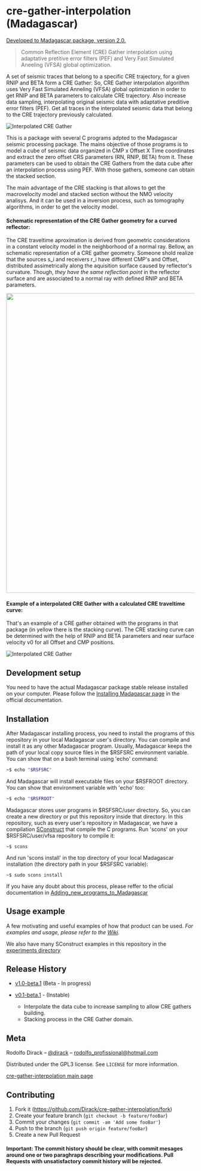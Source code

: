 # cre-gather-interpolation (Madagascar)

[Developed to Madagascar package, version 2.0.](http://www.ahay.org/wiki/Main_Page)

> Common Reflection Element (CRE) Gather interpolation using adaptative 
> pretitive error filters (PEF) and Very Fast Simulated Aneeling (VFSA) global optimization.

A set of seismic traces that belong to a specific CRE trajectory, for a given RNIP and BETA form a CRE Gather:
So, CRE Gather interpolation algorithm uses Very Fast Simulated Anneling (VFSA) global optimization 
in order to get RNIP and BETA parameters to calculate CRE trajectory. Also increase data sampling, 
interpolating original seismic data with adaptative preditive error filters (PEF). 
Get all traces in the interpolated seismic data that belong to the CRE trajectory previously calculated.

![Interpolated CRE Gather](https://github.com/Dirack/creGatherInterpolation/blob/master/images/hugeStackedSection.jpeg)

This is a package with several C programs adpted to the Madagascar seismic processing package. The mains objective of
those programs is to model a cube of seismic data organized in CMP x Offset X Time coordinates and extract the zero offset
CRS parameters (RN, RNIP, BETA) from it. These parameters can be used to obtain the CRE Gathers from the data cube after
an interpolation process using PEF. With those gathers, someone can obtain the stacked section.

The main advantage of the CRE stacking is that allows to get the macrovelocity model and stacked section without the NMO
velocity analisys. And it can be used in a inversion process, such as tomography algorithms, in order to get the velocity
model.

#### Schematic representation of the CRE Gather geometry for a curved reflector:

The CRE traveltime aproximation is derived from geometric considerations in a constant velocity model in the 
neighborhood of a normal ray. Bellow, an schematic representation of a CRE gather geometry. Someone shold realize
that the sources s_i and receivers r_i have different CMP's and Offset, distributed assimetrically along the aquisition
surface caused by reflector's curvature. Though, _they have the same reflection point_ in the reflector surface and
are associated to a normal ray with defined RNIP and BETA parameters.

<img src="https://github.com/Dirack/creGatherInterpolation/blob/master/images/cre.png" width="800">

#### Example of a interpolated CRE Gather with a calculated CRE traveltime curve:

That's an example of a CRE gather obtained with the programs in that package (in yellow there is the stacking curve).
The CRE stacking curve can be determined with the help of RNIP and BETA parameters and near surface velocity v0 for
all Offset and CMP positions.

![Interpolated CRE Gather](https://github.com/Dirack/creGatherInterpolation/blob/master/images/interpolacao4.jpeg)

## Development setup

You need to have the actual Madagascar package stable release installed on your computer. Please follow the
[Installing Madagascar page](http://www.ahay.org/wiki/Installation) in the official documentation.

## Installation

After Madagascar installing process, you need to install the programs of this repository in your local Madagascar user's
directory. You can compile and install it as any other Madagascar program. 
Usually, Madagascar keeps the path of your local copy source files in the $RSFSRC environment variable. You can
show that on a bash terminal using 'echo' command:

```sh
~$ echo "$RSFSRC"
```

And Madagascar will install executable files on your $RSFROOT directory. You can show that environment variable
with 'echo' too:

```sh
~$ echo "$RSFROOT"
```

Madagascar stores user programs in $RSFSRC/user directory. So, you can create a new directory or put this
repository inside that directory. In this repository, such as every user's repository in Madagascar, we have a compilation 
[SConstruct](https://github.com/Dirack/vfsa/blob/master/SConstruct) that compile the C programs.
Run 'scons' on your $RSFSRC/user/vfsa repository to compile it:

```shell
~$ scons
```

And run 'scons install' in the top directory of your local Madagascar installation 
(the directory path in your $RSFSRC variable):

```shell
~$ sudo scons install
```

If you have any doubt about this process, please reffer to the oficial documentation in 
[Adding_new_programs_to_Madagascar](http://www.ahay.org/wiki/Adding_new_programs_to_Madagascar)

## Usage example

A few motivating and useful examples of how that product can be used. 
_For examples and usage, please refer to the [Wiki](https://github.com/Dirack/cre-gather-interpolation/wiki)._

We also have many SConstruct examples in this repository in the
[experiments directory](https://github.com/Dirack/cre-gather-interpolation/tree/documentation/0.1/experiments)

## Release History
   
* [v1.0-beta.1](https://github.com/Dirack/cre-gather-interpolation/releases/tag/creStackedSection) (Beta - In progress)
  
* [v0.1-beta.1](https://github.com/Dirack/creGatherInterpolation/releases/tag/v0.1-beta.1) - (Instable)
  * Interpolate the data cube to increase sampling to allow CRE gathers building.
  * Stacking process in the CRE Gather domain.

## Meta

Rodolfo Dirack – [@dirack](https://github.com/Dirack) – rodolfo_profissional@hotmail.com

Distributed under the GPL3 license. See ``LICENSE`` for more information.

[cre-gather-interpolation main page](https://github.com/Dirack/cre-gather-interpolation)

## Contributing

1. Fork it (<https://github.com/Dirack/cre-gather-interpolation/fork>)
2. Create your feature branch (`git checkout -b feature/fooBar`)
3. Commit your changes (`git commit -am 'Add some fooBar'`)
4. Push to the branch (`git push origin feature/fooBar`)
5. Create a new Pull Request

#### Important: The commit history should be clear, with commit mesages around one or two paraghraps describing your modifications. Pull Requests with unsatisfactory commit history will be rejected.
